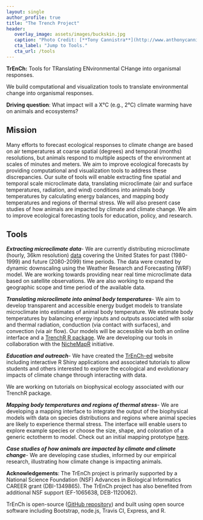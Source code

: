 ```yaml
---
layout: single
author_profile: true
title: "The Trench Project"
header:
   overlay_image: assets/images/buckskin.jpg
   caption: "Photo Credit: [**Tony Cannistra**](http://www.anthonycannistra.com)"
   cta_label: "Jump to Tools."
   cta_url: /tools
---
```



**TrEnCh:** Tools for TRanslating ENvironmental CHange into organismal responses.

We build computational and visualization tools to translate environmental change into organismal responses.

**Driving question**: What impact will a X°C (e.g., 2°C) climate warming have on animals and ecosystems?

## Mission
Many efforts to forecast ecological responses to climate change are based on air temperatures at coarse spatial (degrees) and temporal (months) resolutions, but animals respond to multiple aspects of the environment at scales of minutes and meters.  We aim to improve ecological forecasts by providing computational and visualization tools to address these discrepancies.  Our suite of tools will enable extracting fine spatial and temporal scale microclimate data, translating microclimate (air and surface temperatures, radiation, and wind) conditions into animals body temperatures by calculating energy balances, and mapping body temperatures and regions of thermal stress.  We will also present case studies of how animals are impacted by climate and climate change.  We aim to improve ecological forecasting tools for education, policy, and research.

## Tools

***Extracting microclimate data***-  We are currently distributing microclimate (hourly, 36km resolution) [data](http://microclim.org/) covering the United States for past (1980-1999) and future (2080-2099) time periods.  The data were created by dynamic downscaling using the Weather Research and Forecasting (WRF) model.  We are working towards providing near real time microclimate data based on satellite observations.  We are also working to expand the geographic scope and time period of the available data.

***Translating microclimate into animal body temperatures***- We aim to develop transparent and accessible energy budget models to translate microclimate into estimates of animal body temperature.  We estimate body temperatures by balancing energy inputs and outputs associated with solar and thermal radiation, conduction (via contact with surfaces), and convection (via air flow).  Our models will be accessible via both an online interface and a [TrenchR R package](https://github.com/trenchproject/TrenchR). We are developing our tools in collaboration with the [NicheMapR](https://twitter.com/nichemapr) initiative.

***Education and outreach***- We have created the [TrEnCh-ed](https://trench-ed.github.io/) website including interactive R Shiny applications and associated tutorials to allow students and others interested to explore the ecological and evolutionary impacts of climate change through interacting with data.

We are working on tutorials on biophysical ecology associated with our TrenchR package.

***Mapping body temperatures and regions of thermal stress***- We are developing a mapping interface to integrate the output of the biophysical models with data on species distributions and regions where animal species are likely to experience thermal stress.  The interface will enable users to explore example species or choose the size, shape, and coloration of a generic ectotherm to model. Check out an initial mapping prototype [here](http://biophys.microclim.org/).

***Case studies of how animals are impacted by climate and climate change***- We are developing case studies, informed by our empirical research, illustrating how climate change is impacting animals.

**Acknowledgements**: The TrEnCh project is primarily supported by a National Science Foundation (NSF) Advances in Biological Informatics CAREER grant (DBI-1349865).  The TrEnCh project has also benefited from additional NSF support (EF-1065638, DEB-1120062).

TrEnCh is open-source ([GitHub repository](https://github.com/trenchproject)) and built using open source software including Bootstrap, node.js, Travis CI, Express, and R.  

